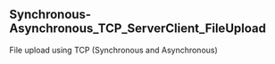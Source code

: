 ## Synchronous-Asynchronous_TCP_ServerClient_FileUpload
File upload using TCP (Synchronous and Asynchronous)
